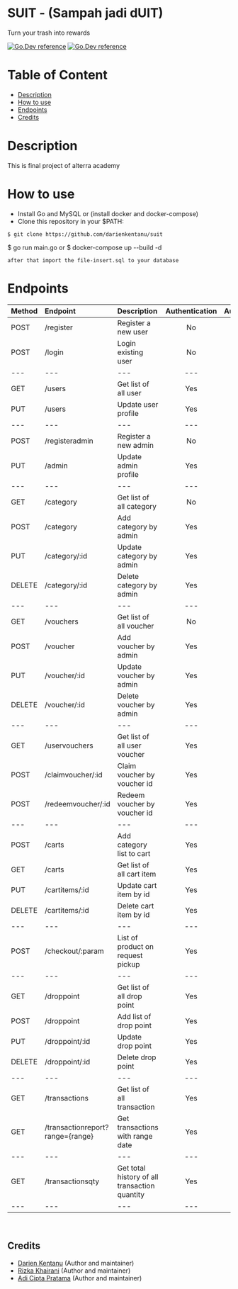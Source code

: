 # SUIT - (Sampah jadi dUIT)
Turn your trash into rewards

[![Go.Dev reference](https://img.shields.io/badge/gorm-reference-blue?logo=go&logoColor=blue)](https://pkg.go.dev/gorm.io/gorm?tab=doc)
[![Go.Dev reference](https://img.shields.io/badge/echo-reference-blue?logo=go&logoColor=blue)](https://github.com/labstack/echo)


# Table of Content
- [Description](#description)
- [How to use](#how-to-use)
- [Endpoints](#endpoints)
- [Credits](#credits)

# Description
This is final project of alterra academy

# How to use
- Install Go and MySQL or (install docker and docker-compose)
- Clone this repository in your $PATH:
```
$ git clone https://github.com/darienkentanu/suit
```
$ go run main.go or $ docker-compose up --build -d

```
after that import the file-insert.sql to your database

```


# Endpoints

| Method | Endpoint | Description| Authentication | Authorization
|:-----|:--------|:----------| :----------:| :----------:|
| POST  | /register | Register a new user | No | No
| POST | /login | Login existing user | No | No
|---|---|---|---|---|
| GET | /users | Get list of all user | Yes | Yes
| PUT | /users | Update user profile | Yes | Yes
|---|---|---|---|---|
| POST | /registeradmin | Register a new admin | No | No
| PUT | /admin | Update admin profile | Yes | Yes
|---|---|---|---|---|
| GET | /category | Get list of all category | No | No
| POST | /category | Add category by admin | Yes | Yes
| PUT | /category/:id | Update category by admin | Yes | Yes
| DELETE | /category/:id | Delete category by admin | Yes | Yes
|---|---|---|---|---|
| GET | /vouchers | Get list of all voucher | No | No
| POST | /voucher | Add voucher by admin | Yes | Yes
| PUT | /voucher/:id | Update voucher by admin | Yes | Yes
| DELETE | /voucher/:id | Delete voucher by admin | Yes | Yes
|---|---|---|---|---|
| GET | /uservouchers | Get list of all user voucher | Yes | Yes
| POST | /claimvoucher/:id | Claim voucher by voucher id | Yes | Yes
| POST | /redeemvoucher/:id | Redeem voucher by voucher id | Yes | Yes
|---|---|---|---|---|
| POST | /carts | Add category list to cart | Yes | Yes
| GET | /carts | Get list of all cart item | Yes | Yes
| PUT | /cartitems/:id | Update cart item by id | Yes | Yes
| DELETE | /cartitems/:id | Delete cart item by id | Yes | Yes
|---|---|---|---|---|
| POST | /checkout/:param | List of product on request pickup | Yes | Yes
|---|---|---|---|---|
| GET | /droppoint | Get list of all drop point | Yes | Yes
| POST | /droppoint | Add list of drop point | Yes | Yes
| PUT | /droppoint/:id | Update drop point | Yes | Yes
| DELETE | /droppoint/:id | Delete drop point | Yes | Yes
|---|---|---|---|---|
| GET | /transactions | Get list of all transaction | Yes | Yes
| GET | /transactionreport?range={range} | Get transactions with range date | Yes | Yes
|---|---|---|---|---|
| GET | /transactionsqty | Get total history of all transaction quantity | Yes | Yes
|---|---|---|---|---|


<br>

## Credits

- [Darien Kentanu](https://github.com/darienkentanu) (Author and maintainer)
- [Rizka Khairani](https://github.com/rizkakhairani) (Author and maintainer)
- [Adi Cipta Pratama](https://github.com/adicipta) (Author and maintainer)
